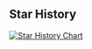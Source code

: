 ## Star History

[![Star History Chart](https://api.star-history.com/svg?repos=Nandan-N/This-Repo-Has-0-Stars&type=Date)](https://star-history.com/#RealPeha/This-Repo-Has-0-Stars&Date)
